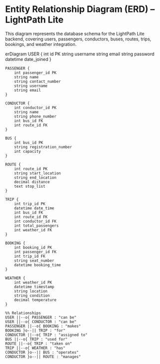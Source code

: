 # Entity Relationship Diagram (ERD) – LightPath Lite

This diagram represents the database schema for the LightPath Lite backend, covering users, passengers, conductors, buses, routes, trips, bookings, and weather integration.

erDiagram
    USER {
        int id PK
        string username
        string email
        string password
        datetime date_joined
    }

    PASSENGER {
        int passenger_id PK
        string name
        string contact_number
        string username
        string email
    }

    CONDUCTOR {
        int conductor_id PK
        string name
        string phone_number
        int bus_id FK
        int route_id FK
    }

    BUS {
        int bus_id PK
        string registration_number
        int capacity
    }

    ROUTE {
        int route_id PK
        string start_location
        string end_location
        decimal distance
        text stop_list
    }

    TRIP {
        int trip_id PK
        datetime date_time
        int bus_id FK
        int route_id FK
        int conductor_id FK
        int total_passengers
        int weather_id FK
    }

    BOOKING {
        int booking_id PK
        int passenger_id FK
        int trip_id FK
        string seat_number
        datetime booking_time
    }

    WEATHER {
        int weather_id PK
        datetime timestamp
        string location
        string condition
        decimal temperature
    }

    %% Relationships
    USER ||--o{ PASSENGER : "can be"
    USER ||--o{ CONDUCTOR : "can be"
    PASSENGER ||--o{ BOOKING : "makes"
    BOOKING }o--|| TRIP : "for"
    CONDUCTOR ||--o{ TRIP : "assigned to"
    BUS ||--o{ TRIP : "used for"
    ROUTE ||--o{ TRIP : "taken on"
    TRIP ||--o{ WEATHER : "has"
    CONDUCTOR }o--|| BUS : "operates"
    CONDUCTOR }o--|| ROUTE : "manages"
